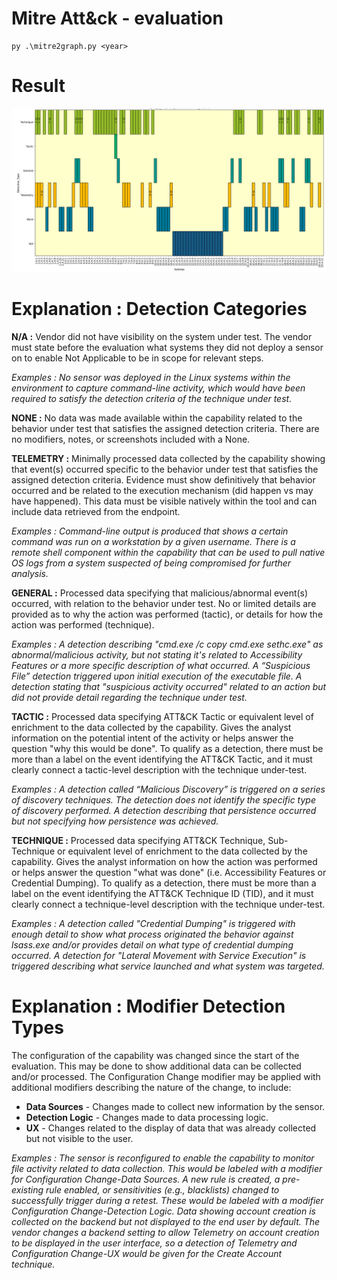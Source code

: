 
# Mitre Att&ck - evaluation

    py .\mitre2graph.py <year>

# Result
![example of a chart obtained with the script](https://github.com/ZA512/mitre_evaluation/blob/main/img/screenshot.png)

# Explanation : Detection Categories
**N/A :** Vendor did not have visibility on the system under test. The vendor must state before the evaluation what systems they did not deploy a sensor on to enable Not Applicable to be in scope for relevant steps.

*Examples : 
No sensor was deployed in the Linux systems within the environment to capture command-line activity, which would have been required to satisfy the detection criteria of the technique under test.*

**NONE :** No data was made available within the capability related to the behavior under test that satisfies the assigned detection criteria. There are no modifiers, notes, or screenshots included with a None.

**TELEMETRY :** Minimally processed data collected by the capability showing that event(s) occurred specific to the behavior under test that satisfies the assigned detection criteria. Evidence must show definitively that behavior occurred and be related to the execution mechanism (did happen vs may have happened). This data must be visible natively within the tool and can include data retrieved from the endpoint.

*Examples : 
Command-line output is produced that shows a certain command was run on a workstation by a given username. There is a remote shell component within the capability that can be used to pull native OS logs from a system suspected of being compromised for further analysis.*

**GENERAL :** Processed data specifying that malicious/abnormal event(s) occurred, with relation to the behavior under test. No or limited details are provided as to why the action was performed (tactic), or details for how the action was performed (technique).

*Examples : 
A detection describing "cmd.exe /c copy cmd.exe sethc.exe" as abnormal/malicious activity, but not stating it's related to Accessibility Features or a more specific description of what occurred.
A “Suspicious File” detection triggered upon initial execution of the executable file.
A detection stating that "suspicious activity occurred" related to an action but did not provide detail regarding the technique under test.*

**TACTIC :** Processed data specifying ATT&CK Tactic or equivalent level of enrichment to the data collected by the capability. Gives the analyst information on the potential intent of the activity or helps answer the question "why this would be done". To qualify as a detection, there must be more than a label on the event identifying the ATT&CK Tactic, and it must clearly connect a tactic-level description with the technique under-test.

*Examples :
A detection called “Malicious Discovery” is triggered on a series of discovery techniques. The detection does not identify the specific type of discovery performed.
A detection describing that persistence occurred but not specifying how persistence was achieved.*

**TECHNIQUE :** Processed data specifying ATT&CK Technique, Sub-Technique or equivalent level of enrichment to the data collected by the capability. Gives the analyst information on how the action was performed or helps answer the question "what was done" (i.e. Accessibility Features or Credential Dumping). To qualify as a detection, there must be more than a label on the event identifying the ATT&CK Technique ID (TID), and it must clearly connect a technique-level description with the technique under-test.

*Examples :
A detection called "Credential Dumping" is triggered with enough detail to show what process originated the behavior against lsass.exe and/or provides detail on what type of credential dumping occurred.
A detection for "Lateral Movement with Service Execution" is triggered describing what service launched and what system was targeted.*

# Explanation : Modifier Detection Types
The configuration of the capability was changed since the start of the evaluation. This may be done to show additional data can be collected and/or processed. The Configuration Change modifier may be applied with additional modifiers describing the nature of the change, to include:

-   **Data Sources**  - Changes made to collect new information by the sensor.
-   **Detection Logic**  - Changes made to data processing logic.
-   **UX**  - Changes related to the display of data that was already collected but not visible to the user.

*Examples : 
The sensor is reconfigured to enable the capability to monitor file activity related to data collection. This would be labeled with a modifier for Configuration Change-Data Sources.
A new rule is created, a pre-existing rule enabled, or sensitivities (e.g., blacklists) changed to successfully trigger during a retest. These would be labeled with a modifier Configuration Change-Detection Logic.
Data showing account creation is collected on the backend but not displayed to the end user by default. The vendor changes a backend setting to allow Telemetry on account creation to be displayed in the user interface, so a detection of Telemetry and Configuration Change-UX would be given for the Create Account technique.*
